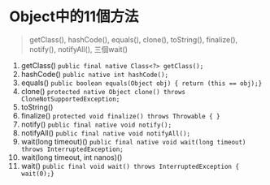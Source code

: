 # Object中的11個方法

>getClass(), hashCode(), equals(), clone(), toString(), finalize(), notify(), notifyAll(), 三個wait()

1. getClass()
`public final native Class<?> getClass();`
2. hashCode()
`public native int hashCode();`
3. equals()
`public boolean equals(Object obj) { return (this == obj);}`
4. clone()
`protected native Object clone() throws CloneNotSupportedException;`
5. toString()
6. finalize()
`protected void finalize() throws Throwable { }`
7. notify()
`public final native void notify();`
8. notifyAll()
`public final native void notifyAll();`
9. wait(long timeout)()
`public final native void wait(long timeout) throws InterruptedException;`
10. wait(long timeout, int nanos)()
11. wait()
`public final void wait() throws InterruptedException { wait(0);}`
